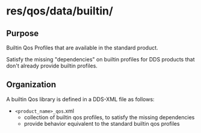 # res/qos/data/builtin/

## Purpose

Builtin Qos Profiles that are available in the standard product. 

Satisfy the missing "dependencies" on builtin profiles for DDS products that 
don't already provide builtin profiles.


## Organization

A builtin Qos library is defined in a DDS-XML file as follows:

- `<product_name>_qos`.xml
  - collection of builtin qos profiles, to satisfy the missing dependencies 
  - provide behavior equivalent to the standard builtin qos profiles
